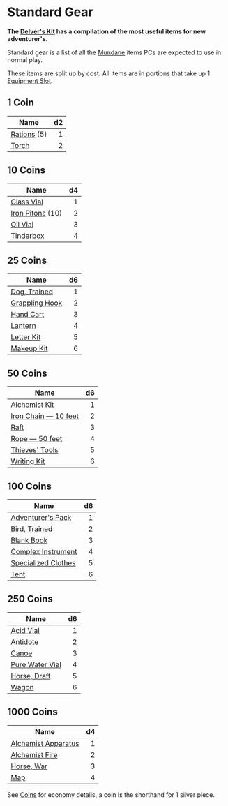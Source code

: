 # Standard Gear

**The [Delver's Kit](Delver's%20Kit.md) has a compilation of the most useful items for new adventurer's.**

Standard gear is a list of all the [Mundane](../Material%20Properties/Mundane%20Property.md) items PCs are expected to use in normal play.

These items are split up by cost. All items are in portions that take up 1 [Equipment Slot](../Equipment%20Slot.md).

## 1 Coin

| Name                              |  d2 |
| --------------------------------- | --: |
| [Rations](1%20Coin/Ration.md) (5) |   1 |
| [Torch](1%20Coin/Torch.md)        |   2 |

## 10 Coins

| Name                                           |  d4 |
| ---------------------------------------------- | --: |
| [Glass Vial](10%20Coins/Glass%20Vial.md)       |   1 |
| [Iron Pitons](10%20Coins/Iron%20Piton.md) (10) |   2 |
| [Oil Vial](10%20Coins/Oil%20Vial.md)           |   3 |
| [Tinderbox](10%20Coins/Tinderbox.md)           |   4 |

## 25 Coins

| Name                                             |  d6 |
| ------------------------------------------------ | --: |
| [Dog, Trained](25%20Coins/Dog,%20Trained.md)     |   1 |
| [Grappling Hook](25%20Coins/Grappling%20Hook.md) |   2 |
| [Hand Cart](25%20Coins/Hand%20Cart.md)           |   3 |
| [Lantern](25%20Coins/Lantern.md)                 |   4 |
| [Letter Kit](25%20Coins/Letter%20Kit.md)         |   5 |
| [Makeup Kit](25%20Coins/Makeup%20Kit.md)         |   6 |

## 50 Coins

| Name                                                               |  d6 |
| ------------------------------------------------------------------ | --: |
| [Alchemist Kit](50%20Coins/Alchemist%20Kit.md)                     |   1 |
| [Iron Chain — 10 feet](50%20Coins/Iron%20Chain%20—%2010%20feet.md) |   2 |
| [Raft](50%20Coins/Raft.md)                                         |   3 |
| [Rope — 50 feet](50%20Coins/Rope%20—%2050%20feet.md)               |   4 |
| [Thieves' Tools](50%20Coins/Thieves'%20Tools.md)                   |   5 |
| [Writing Kit](50%20Coins/Writing%20Kit.md)                         |   6 |

## 100 Coins

| Name                                                        |  d6 |
| ----------------------------------------------------------- | --: |
| [Adventurer's Pack](100%20Coins/Adventurer's%20Pack.md)     |   1 |
| [Bird, Trained](100%20Coins/Bird,%20Trained.md)             |   2 |
| [Blank Book](100%20Coins/Blank%20Book.md)                   |   3 |
| [Complex Instrument](100%20Coins/Complex%20Instrument.md)   |   4 |
| [Specialized Clothes](100%20Coins/Specialized%20Clothes.md) |   5 |
| [Tent](100%20Coins/Tent.md)                                 |   6 |

## 250 Coins

| Name                                                  |  d6 |
| ----------------------------------------------------- | --: |
| [Acid Vial](250%20Coins/Acid%20Vial.md)               |   1 |
| [Antidote](250%20Coins/Antidote.md)                   |   2 |
| [Canoe](250%20Coins/Canoe.md)                         |   3 |
| [Pure Water Vial](250%20Coins/Pure%20Water%20Vial.md) |   4 |
| [Horse, Draft](250%20Coins/Horse,%20Draft.md)         |   5 |
| [Wagon](250%20Coins/Wagon.md)                         |   6 |

## 1000 Coins

| Name                                                         |  d4 |
| ------------------------------------------------------------ | --: |
| [Alchemist Apparatus](1000%20Coins/Alchemist%20Apparatus.md) |   1 |
| [Alchemist Fire](1000%20Coins/Alchemist%20Fire.md)           |   2 |
| [Horse, War](1000%20Coins/Horse,%20War.md)                   |   3 |
| [Map](1000%20Coins/Map.md)                                   |   4 |

See [Coins](../../Resources%20for%20GMs/Economy/Coins.md) for economy details, a coin is the shorthand for 1 silver piece.
